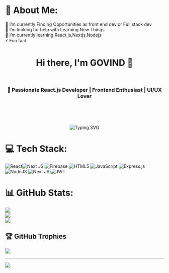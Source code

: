 # 💫 About Me:
🔭 I’m currently Finding Opportunities as front end dev or Full stack dev<br>🤝 I’m looking for help with Learning New Things<br>🌱 I’m currently learning React js,Nextjs,Nodejs<br>⚡ Fun fact
<h1 align="center">Hi there, I'm GOVIND 👋</h1><br><h3 align="center">🚀 Passionate React.js Developer | Frontend Enthusiast | UI/UX Lover</h3><br><br><p align="center"><br>  <img src="https://readme-typing-svg.herokuapp.com?font=Fira+Code&pause=1000&color=F7B93E&width=435&lines=React.js+Developer;Front-End+Engineer;JavaScript+%7C+TypeScript+%7C+Next.js;UI/UX+Lover+%7C+Open+Source+Contributor" alt="Typing SVG" /><br></p>


# 💻 Tech Stack:
![React](https://img.shields.io/badge/react-%2320232a.svg?style=for-the-badge&logo=react&logoColor=%2361DAFB)![Next JS](https://img.shields.io/badge/Next-black?style=plastic&logo=next.js&logoColor=white)  ![Firebase](https://img.shields.io/badge/firebase-%23039BE5.svg?style=plastic&logo=firebase) ![HTML5](https://img.shields.io/badge/html5-%23E34F26.svg?style=plastic&logo=html5&logoColor=white) ![JavaScript](https://img.shields.io/badge/javascript-%23323330.svg?style=plastic&logo=javascript&logoColor=%23F7DF1E) ![Express.js](https://img.shields.io/badge/express.js-%23404d59.svg?style=plastic&logo=express&logoColor=%2361DAFB) ![NodeJS](https://img.shields.io/badge/node.js-6DA55F?style=plastic&logo=node.js&logoColor=white) ![Next JS](https://img.shields.io/badge/Next-black?style=plastic&logo=next.js&logoColor=white) ![JWT](https://img.shields.io/badge/JWT-black?style=plastic&logo=JSON%20web%20tokens)
# 📊 GitHub Stats:
![](https://github-readme-stats.vercel.app/api?username=GovindGaur32&theme=gruvbox_light&hide_border=false&include_all_commits=true&count_private=true)<br/>
![](https://github-readme-streak-stats.herokuapp.com/?user=GovindGaur32&theme=gruvbox_light&hide_border=false)<br/>
![](https://github-readme-stats.vercel.app/api/top-langs/?username=GovindGaur32&theme=gruvbox_light&hide_border=false&include_all_commits=true&count_private=true&layout=compact)

## 🏆 GitHub Trophies
![](https://github-profile-trophy.vercel.app/?username=GovindGaur32&theme=radical&no-frame=false&no-bg=false&margin-w=4)

---
[![](https://visitcount.itsvg.in/api?id=GovindGaur32&icon=0&color=0)](https://visitcount.itsvg.in)
